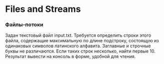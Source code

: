 ﻿# Files and Streams
### **Файлы-потоки**
Задан текстовый файл input.txt. Требуется определить строки этого файла, содержащие максимальную по длине подстроку, состоящую из одинаковых символов латинского алфавита. Заглавные и строчные буквы не различаются. Если таких строк несколько, найти первые 10. Результат вывести на консоль в форме, удобной для чтения.
